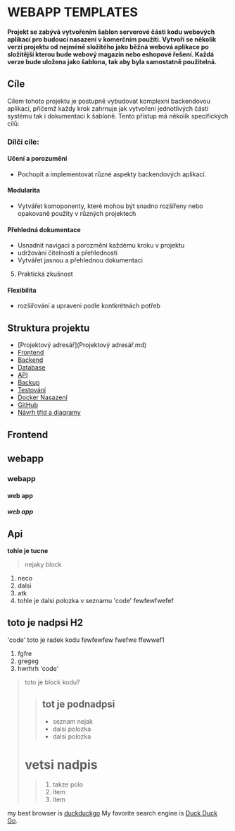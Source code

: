 # WEBAPP TEMPLATES

**Projekt se zabývá vytvořením šablon serverové části kodu webových aplikací pro budoucí nasazení v komerčním použíti. Vytvoří se několik verzí projektu od nejméně složitého jako běžná webová aplikace po složitější kterou bude webový magazín nebo eshopové řešení. Každá verze bude uložena jako šablona, tak aby byla samostatně použitelná.**

## Cíle

Cílem tohoto projektu je postupně vybudovat komplexní backendovou aplikaci, přičemž každy krok zahrnuje jak vytvoření jednotlivých částí systému tak i dokumentaci k šabloně. Tento přístup má několik specifických cílů:

### Dílčí cíle:

#### Učení a porozumění
- Pochopit a implementovat různé aspekty backendových aplikací.
#### Modularita
- Vytvářet komoponenty, které mohou být snadno rozšířeny nebo opakovaně použity v různých projektech
#### Přehledná dokumentace
- Usnadnit navigaci a porozmění každému kroku v projektu
- udržování čitelnosti a přehlednosti
- Vytvářet jasnou a přehlednou dokumentaci
5. Praktická zkušnost
#### Flexibilita
- rozšiřování a upraveni podle kontkrétnách potřeb

## Struktura projektu
- [Projektový adresář](Projektový adresář.md)
- [Frontend](#frontend)
- [Backend](#backend)
- [Database](#database)
- [API](#api)
- [Backup](#backup)
- [Testování](#testovani)
- [Docker Nasazení](#docker-nasazeni)
- [GitHub](#github)
- [Návrh tříd a diagramy](#navrh-trid-a-diagramy)

## Frontend
## 
## webapp
### webapp
#### web app
##### web app
## Api
**tohle je tucne**

>nejaky block
>
1. neco
2. dalsi
3. atk
4. tohle je dalsi polozka v seznamu
'code'
fewfewfwefef


## toto je nadpsi H2

'code' toto je radek kodu
fewfewfew
fwefwe
ffewwef1
1. fgfre
2. gregeg
3. hwrhrh
'code' 

> toto je block kodu?
>
> > ## tot je podnadpsi
> > - seznam nejak
> > - dalsi polozka
> > - dalsi polozka   
>
> # vetsi nadpis
> > 1. takze polo
> > 2. item
> > 3. item

my best browser is [duckduckgo](htttps://duckduckgo.com)
My favorite search engine is [Duck Duck Go](https://duckduckgo.com "The best search engine for privacy").


